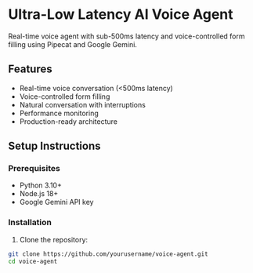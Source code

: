 # Ultra-Low Latency AI Voice Agent

Real-time voice agent with sub-500ms latency and voice-controlled form filling using Pipecat and Google Gemini.

## Features
- Real-time voice conversation (<500ms latency)
- Voice-controlled form filling
- Natural conversation with interruptions
- Performance monitoring
- Production-ready architecture

## Setup Instructions

### Prerequisites
- Python 3.10+
- Node.js 18+
- Google Gemini API key

### Installation
1. Clone the repository:
```bash
git clone https://github.com/yourusername/voice-agent.git
cd voice-agent